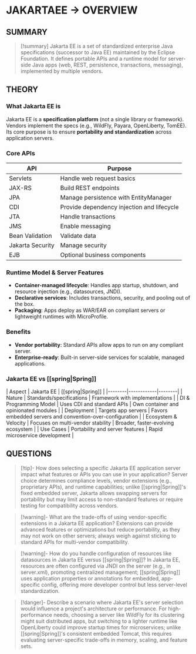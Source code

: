 # JAKARTAEE -> OVERVIEW

## SUMMARY

> [!summary] Jakarta EE is a set of standardized enterprise Java specifications (successor to Java EE) maintained by the Eclipse Foundation. It defines portable APIs and a runtime model for server-side Java apps (web, REST, persistence, transactions, messaging), implemented by multiple vendors.
>

## THEORY

### What Jakarta EE is

Jakarta EE is a **specification platform** (not a single library or framework). Vendors implement the specs (e.g., WildFly, Payara, OpenLiberty, TomEE). Its core purpose is to ensure **portability and standardization** across application servers.

### Core APIs

| API | Purpose |
|-----|---------|
| Servlets | Handle web request basics |
| JAX-RS | Build REST endpoints |
| JPA | Manage persistence with EntityManager |
| CDI | Provide dependency injection and lifecycle |
| JTA | Handle transactions |
| JMS | Enable messaging |
| Bean Validation | Validate data |
| Jakarta Security | Manage security |
| EJB | Optional business components |

### Runtime Model & Server Features

- **Container-managed lifecycle**: Handles app startup, shutdown, and resource injection (e.g., datasources, JNDI).
- **Declarative services**: Includes transactions, security, and pooling out of the box.
- **Packaging**: Apps deploy as WAR/EAR on compliant servers or lightweight runtimes with MicroProfile.

### Benefits

- **Vendor portability**: Standard APIs allow apps to run on any compliant server.
- **Enterprise-ready**: Built-in server-side services for scalable, managed applications.

### Jakarta EE vs [[spring|Spring]]

| Aspect | Jakarta EE | [[spring|Spring]] |
|--------|------------|--------|
| Nature | Standards/specifications | Framework with implementations |
| DI & Programming Model | Uses CDI and standard APIs | Own container and opinionated modules |
| Deployment | Targets app servers | Favors embedded servers and convention-over-configuration |
| Ecosystem & Velocity | Focuses on multi-vendor stability | Broader, faster-evolving ecosystem |
| Use Cases | Portability and server features | Rapid microservice development |

## QUESTIONS

> [!tip]- How does selecting a specific Jakarta EE application server impact what features or APIs you can use in your application?
> Server choice determines compliance levels, vendor extensions (e.g., proprietary APIs), and runtime capabilities; unlike [[spring|Spring]]'s fixed embedded server, Jakarta allows swapping servers for portability but may limit access to non-standard features or require testing for compatibility across vendors.

> [!warning]- What are the trade-offs of using vendor-specific extensions in a Jakarta EE application?
> Extensions can provide advanced features or optimizations but reduce portability, as they may not work on other servers; always weigh against sticking to standard APIs for multi-vendor compatibility.

> [!warning]- How do you handle configuration of resources like datasources in Jakarta EE versus [[spring|Spring]]?
> In Jakarta EE, resources are often configured via JNDI on the server (e.g., in server.xml), promoting centralized management; [[spring|Spring]] uses application properties or annotations for embedded, app-specific config, offering more developer control but less server-level standardization.

> [!danger]- Describe a scenario where Jakarta EE's server selection would influence a project's architecture or performance.
> For high-performance needs, choosing a server like WildFly for its clustering might suit distributed apps, but switching to a lighter runtime like OpenLiberty could improve startup times for microservices; unlike [[spring|Spring]]'s consistent embedded Tomcat, this requires evaluating server-specific trade-offs in memory, scaling, and feature sets.
